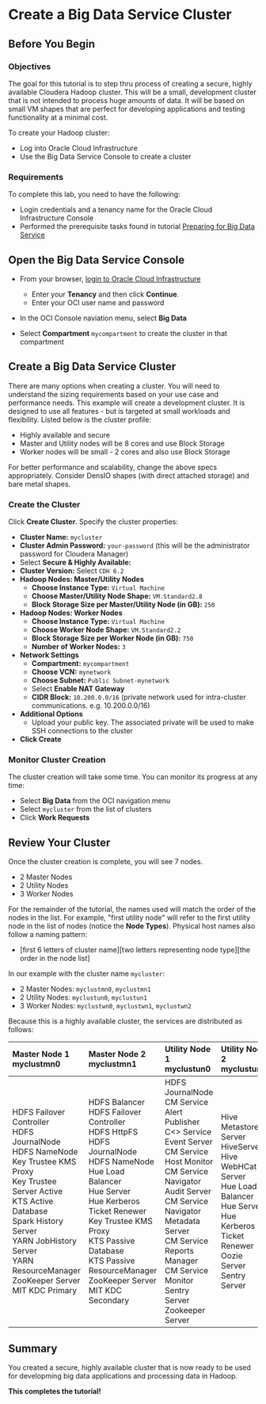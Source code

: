 # Create a Big Data Service Cluster

## Before You Begin

### Objectives
The goal for this tutorial is to step thru process of creating a secure, highly available Cloudera Hadoop cluster.  This will be a small, development cluster that is not intended to process huge amounts of data.  It will be based on small VM shapes that are perfect for developing applications and testing functionality at a minimal cost.

To create your Hadoop cluster:
* Log into Oracle Cloud Infrastructure 
* Use the Big Data Service Console to create a cluster

### Requirements

To complete this lab, you need to have the following:

* Login credentials and a tenancy name for the Oracle Cloud Infrastructure Console
* Performed the prerequisite tasks found in tutorial [Preparing for Big Data Service](?lab=preparing-for-big-data-service)


## Open the Big Data Service Console

* From your browser, [login to Oracle Cloud Infrastructure](https://console.us-ashburn-1.oraclecloud.com/a/tenancy)
    * Enter your **Tenancy** and then click **Continue**.
    * Enter your OCI user name and password

* In the OCI Console naviation menu, select **Big Data**
* Select **Compartment** `mycompartment` to create the cluster in that compartment

## Create a Big Data Service Cluster
There are many options when creating a cluster.  You will need to understand the sizing requirements based on your use case and performance needs.  This example will create a development cluster.  It is designed to use all features - but is targeted at small workloads and flexibility. Listed below is the cluster profile:
* Highly available and secure
* Master and Utility nodes will be 8 cores and use Block Storage
* Worker nodes will be small - 2 cores and also use Block Storage

For better performance and scalability, change the above specs appropriately.  Consider DensIO shapes (with direct attached storage) and bare metal shapes.

### Create the Cluster
Click **Create Cluster**.  Specify the cluster properties:
* **Cluster Name:** `mycluster`
* **Cluster Admin Password:** `your-password`  (this will be the administrator password for Cloudera Manager)
* Select **Secure & Highly Available:** 
* **Cluster Version:** Select `CDH 6.2`
* **Hadoop Nodes: Master/Utility Nodes**
    * **Choose Instance Type:** `Virtual Machine`
    * **Choose Master/Utility Node Shape:** `VM.Standard2.8`
    * **Block Storage Size per Master/Utility Node (in GB):** `250`
* **Hadoop Nodes: Worker Nodes**
    * **Choose Instance Type:** `Virtual Machine`
    * **Choose Worker Node Shape:** `VM.Standard2.2`
    * **Block Storage Size per Worker Node (in GB):** `750`
    * **Number of Worker Nodes:** `3`
* **Network Settings**
    * **Compartment:** `mycompartment`
    * **Choose VCN:** `mynetwork`
    * **Choose Subnet:** `Public Subnet-mynetwork`
    * Select **Enable NAT Gateway**
    * **CIDR Block:** `10.200.0.0/16` (private network used for intra-cluster communications. e.g. 10.200.0.0/16)
* **Additional Options**
    * Upload your public key.  The associated private will be used to make SSH connections to the cluster
* **Click Create**

### Monitor Cluster Creation
The cluster creation will take some time.  You can monitor its progress at any time:
* Select **Big Data** from the OCI navigation menu
* Select `mycluster` from the list of clusters
* Click **Work Requests**

## Review Your Cluster
Once the cluster creation is complete, you will see 7 nodes.  
* 2 Master Nodes
* 2 Utility Nodes
* 3 Worker Nodes

For the remainder of the tutorial, the names used will match the order of the nodes in the list.  For example, "first utility node" will refer to the first utility node in the list of nodes (notice the **Node Types**).  Physical host names also follow a naming pattern:

* [first 6 letters of cluster name][two letters representing node type][the order in the node list]

In our example with the cluster name `mycluster`:
* 2 Master Nodes:  `myclustmn0`, `myclustmn1`
* 2 Utility Nodes: `myclustun0`, `myclustun1`
* 3 Worker Nodes:  `myclustwn0`, `myclustwn1`, `myclustwn2`

Because this is a highly available cluster, the services are distributed as follows:

| Master Node 1<br />myclustmn0| Master Node 2<br />myclustmn1| Utility Node 1<br />myclustun0| Utility Node 2<br />myclustun1| Worker Nodes<br />myclustwn0...2 |
|:----|:----|:----|:----|:----|
HDFS Failover Controller<br />HDFS JournalNode<br />HDFS NameNode<br />Key Trustee KMS Proxy<br />Key Trustee Server Active<br />KTS Active Database<br />Spark History Server<br />YARN JobHistory Server<br />YARN ResourceManager<br />ZooKeeper Server<br />MIT KDC Primary| HDFS Balancer<br />HDFS Failover Controller<br />HDFS HttpFS<br />HDFS JournalNode<br />HDFS NameNode<br />Hue Load Balancer<br />Hue Server<br />Hue Kerberos Ticket Renewer<br />Key Trustee KMS Proxy<br />KTS Passive Database<br />KTS Passive<br />ResourceManager<br />ZooKeeper Server<br />MIT KDC Secondary| HDFS JournalNode<br />CM Service Alert Publisher<br />C<> Service Event Server<br />CM Service Host Monitor<br />CM Service Navigator Audit Server<br />CM Service Navigator Metadata Server<br />CM Service Reports Manager<br />CM Service Monitor<br />Sentry Server<br />Zookeeper Server| Hive Metastore Server<br />HiveServer2<br />Hive WebHCat Server<br />Hue Load Balancer<br />Hue Server<br />Hue Kerberos Ticket Renewer<br />Oozie Server<br />Sentry Server|HDFS DataNode<br />YARN NodeManager





## Summary
You created a secure, highly available cluster that is now ready to be used for developming big data applications and processing data in Hadoop.

**This completes the tutorial!**